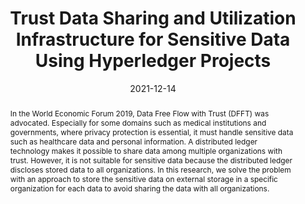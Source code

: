 ---
title: "Trust Data Sharing and Utilization Infrastructure for Sensitive Data Using Hyperledger Projects"
authors:
authors:
- Koshi Ikegawa
date: "2021-12-14"
# date: "2025-01-15T00:00:00Z"
doi: ""

# publishDate: "2015-03-01"
publication_types: ["speech"]

publication: "Open Source Summit Japan 2021 (OSSJ 2021)"
publication_short: ""

abstract: "In the World Economic Forum 2019, Data Free Flow with Trust (DFFT) was advocated. Especially for some domains such as medical institutions and governments, where privacy protection is essential, it must handle sensitive data such as healthcare data and personal information. A distributed ledger technology makes it possible to share data among multiple organizations with trust. However, it is not suitable for sensitive data because the distributed ledger discloses stored data to all organizations. In this research, we solve the problem with an approach to store the sensitive data on external storage in a specific organization for each data to avoid sharing the data with all organizations."

tags:
- speech
featured: false

# links:
# - name: "DOI"
#   url: "https://doi.org/10.1145/3173225.3173285"
url_pdf: ''
url_code: ''
url_dataset: ''
url_poster: ''
url_project: ''
url_slides: 'https://speakerdeck.com/ikegawa/trust-data-sharing-and-utilization-infrastructure-for-sensitive-data-using-hyperledger-avalon'
url_source: ''
url_video: ''
---